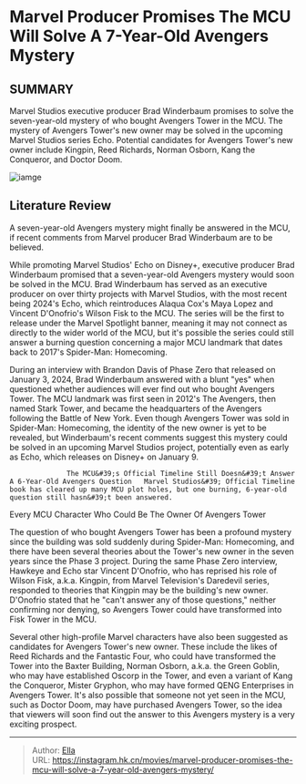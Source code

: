 # Marvel Producer Promises The MCU Will Solve A 7-Year-Old Avengers Mystery


## SUMMARY 



  Marvel Studios executive producer Brad Winderbaum promises to solve the seven-year-old mystery of who bought Avengers Tower in the MCU.   The mystery of Avengers Tower&#39;s new owner may be solved in the upcoming Marvel Studios series Echo.   Potential candidates for Avengers Tower&#39;s new owner include Kingpin, Reed Richards, Norman Osborn, Kang the Conqueror, and Doctor Doom.  

![iamge](https://static1.srcdn.com/wordpress/wp-content/uploads/2024/01/tony-stark-at-the-end-of-iron-man-with-avengers-tower-in-the-mcu.jpg)

## Literature Review

A seven-year-old Avengers mystery might finally be answered in the MCU, if recent comments from Marvel producer Brad Winderbaum are to be believed.




While promoting Marvel Studios&#39; Echo on Disney&#43;, executive producer Brad Winderbaum promised that a seven-year-old Avengers mystery would soon be solved in the MCU. Brad Winderbaum has served as an executive producer on over thirty projects with Marvel Studios, with the most recent being 2024&#39;s Echo, which reintroduces Alaqua Cox&#39;s Maya Lopez and Vincent D&#39;Onofrio&#39;s Wilson Fisk to the MCU. The series will be the first to release under the Marvel Spotlight banner, meaning it may not connect as directly to the wider world of the MCU, but it&#39;s possible the series could still answer a burning question concerning a major MCU landmark that dates back to 2017&#39;s Spider-Man: Homecoming.




During an interview with Brandon Davis of Phase Zero that released on January 3, 2024, Brad Winderbaum answered with a blunt &#34;yes&#34; when questioned whether audiences will ever find out who bought Avengers Tower. The MCU landmark was first seen in 2012&#39;s The Avengers, then named Stark Tower, and became the headquarters of the Avengers following the Battle of New York. Even though Avengers Tower was sold in Spider-Man: Homecoming, the identity of the new owner is yet to be revealed, but Winderbaum&#39;s recent comments suggest this mystery could be solved in an upcoming Marvel Studios project, potentially even as early as Echo, which releases on Disney&#43; on January 9.


 

                  The MCU&#39;s Official Timeline Still Doesn&#39;t Answer A 6-Year-Old Avengers Question   Marvel Studios&#39; Official Timeline book has cleared up many MCU plot holes, but one burning, 6-year-old question still hasn&#39;t been answered.   





 Every MCU Character Who Could Be The Owner Of Avengers Tower 
         

The question of who bought Avengers Tower has been a profound mystery since the building was sold suddenly during Spider-Man: Homecoming, and there have been several theories about the Tower&#39;s new owner in the seven years since the Phase 3 project. During the same Phase Zero interview, Hawkeye and Echo star Vincent D&#39;Onofrio, who has reprised his role of Wilson Fisk, a.k.a. Kingpin, from Marvel Television&#39;s Daredevil series, responded to theories that Kingpin may be the building&#39;s new owner. D&#39;Onofrio stated that he &#34;can&#39;t answer any of those questions,&#34; neither confirming nor denying, so Avengers Tower could have transformed into Fisk Tower in the MCU.

Several other high-profile Marvel characters have also been suggested as candidates for Avengers Tower&#39;s new owner. These include the likes of Reed Richards and the Fantastic Four, who could have transformed the Tower into the Baxter Building, Norman Osborn, a.k.a. the Green Goblin, who may have established Oscorp in the Tower, and even a variant of Kang the Conqueror, Mister Gryphon, who may have formed QENG Enterprises in Avengers Tower. It&#39;s also possible that someone not yet seen in the MCU, such as Doctor Doom, may have purchased Avengers Tower, so the idea that viewers will soon find out the answer to this Avengers mystery is a very exciting prospect.






---

> Author: [Ella](https://instagram.hk.cn/)  
> URL: https://instagram.hk.cn/movies/marvel-producer-promises-the-mcu-will-solve-a-7-year-old-avengers-mystery/  

